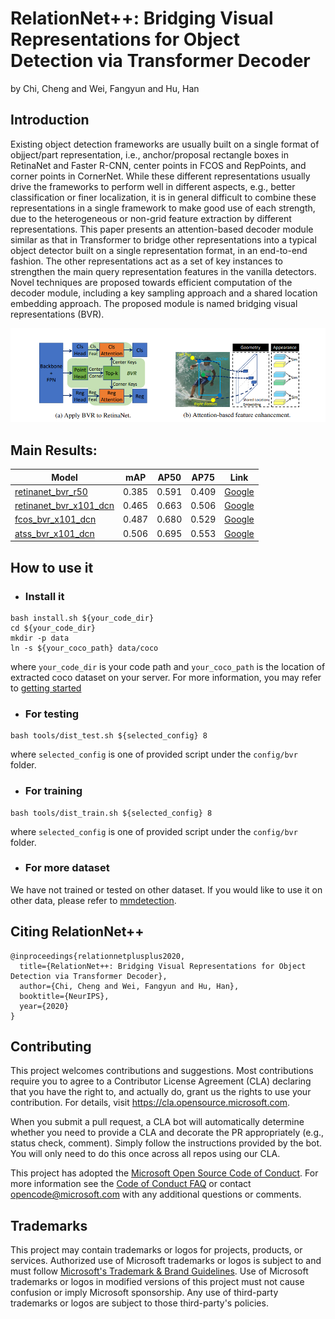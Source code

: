# RelationNet++: Bridging Visual Representations for Object Detection via Transformer Decoder
by Chi, Cheng and Wei, Fangyun and Hu, Han
## Introduction
Existing object detection frameworks are usually built on a single format of objject/part representation, i.e., anchor/proposal rectangle boxes in RetinaNet and
Faster R-CNN, center points in FCOS and RepPoints, and corner points in CornerNet. While these different representations usually drive the frameworks to perform
well in different aspects, e.g., better classification or finer localization, it is in general difficult to combine these representations in a single framework to make good
use of each strength, due to the heterogeneous or non-grid feature extraction by different representations. This paper presents an attention-based decoder module
similar as that in Transformer to bridge other representations into a typical object detector built on a single representation format, in an end-to-end fashion. The other representations act as a set of key instances to strengthen the main query representation features in the vanilla detectors. Novel techniques are proposed towards efficient computation of the decoder module, including a key sampling approach and a shared location embedding approach. The proposed module is named bridging visual representations (BVR).

<div align="center">
  <img src="demo/rplus.png" width="1178" />
</div>

## Main Results:

|Model|mAP|AP50|AP75|Link|
|----|----|---|---|---|
|[retinanet_bvr_r50](configs/bvr/retinanet_r50_fpn_relation_coco_1x.py)|0.385 |0.591 |0.409|[Google](https://drive.google.com/file/d/1iKygKRi6EmqRsEQgBhJTfToWweVXEltB/view?usp=sharing)|
|[retinanet_bvr_x101_dcn](configs/bvr/retinanet_x101_dcn_fpn_relation_coco_2x.py)|0.465| 0.663| 0.506|[Google](https://drive.google.com/file/d/1YyAG9OAjkeWStGkM5kLy6l95tXEa_E_b/view?usp=sharing)|
|[fcos_bvr_x101_dcn](configs/bvr/fcos_x101_dcn_fpn_relation_coco_2x.py)|0.487| 0.680| 0.529|[Google](https://drive.google.com/file/d/1IT1YBnNLrGQs-Be_drfF2ntEq4OjtCaO/view?usp=sharing)|
|[atss_bvr_x101_dcn](configs/bvr/atss_x101_dcn_fpn_relation_coco_2x.py)|0.506 |0.695| 0.553|[Google](https://drive.google.com/file/d/16kTxTPGIN4O4wFHKhJMdFP_rlZ7eXde9/view?usp=sharing)|
## How to use it
- ### Install it
```shell
bash install.sh ${your_code_dir}
cd ${your_code_dir}
mkdir -p data 
ln -s ${your_coco_path} data/coco
```
where `your_code_dir` is your code path and `your_coco_path` is the location of extracted coco dataset on your server. For more information, you may refer to [getting started](https://github.com/open-mmlab/mmdetection/blob/master/docs/get_started.md)
- ### For testing
```shell
bash tools/dist_test.sh ${selected_config} 8
```
where `selected_config` is one of provided script under the `config/bvr` folder.
- ### For training
```shell
bash tools/dist_train.sh ${selected_config} 8
```
where `selected_config` is one of provided script under the `config/bvr` folder.
- ### For more dataset
We have not trained or tested on other dataset. If you would like to use it on other data, please refer to [mmdetection](https://github.com/open-mmlab/mmdetection/blob/master/docs/1_exist_data_model.md).
## Citing RelationNet++

```
@inproceedings{relationnetplusplus2020,
  title={RelationNet++: Bridging Visual Representations for Object Detection via Transformer Decoder},
  author={Chi, Cheng and Wei, Fangyun and Hu, Han},
  booktitle={NeurIPS},
  year={2020}
}
```

## Contributing

This project welcomes contributions and suggestions.  Most contributions require you to agree to a
Contributor License Agreement (CLA) declaring that you have the right to, and actually do, grant us
the rights to use your contribution. For details, visit https://cla.opensource.microsoft.com.

When you submit a pull request, a CLA bot will automatically determine whether you need to provide
a CLA and decorate the PR appropriately (e.g., status check, comment). Simply follow the instructions
provided by the bot. You will only need to do this once across all repos using our CLA.

This project has adopted the [Microsoft Open Source Code of Conduct](https://opensource.microsoft.com/codeofconduct/).
For more information see the [Code of Conduct FAQ](https://opensource.microsoft.com/codeofconduct/faq/) or
contact [opencode@microsoft.com](mailto:opencode@microsoft.com) with any additional questions or comments.

## Trademarks

This project may contain trademarks or logos for projects, products, or services. Authorized use of Microsoft 
trademarks or logos is subject to and must follow 
[Microsoft's Trademark & Brand Guidelines](https://www.microsoft.com/en-us/legal/intellectualproperty/trademarks/usage/general).
Use of Microsoft trademarks or logos in modified versions of this project must not cause confusion or imply Microsoft sponsorship.
Any use of third-party trademarks or logos are subject to those third-party's policies.


